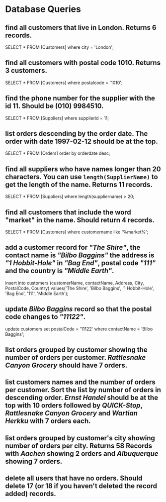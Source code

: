 # Database Queries

## find all customers that live in London. Returns 6 records.

SELECT * FROM [Customers]
where city = 'London';

## find all customers with postal code 1010. Returns 3 customers.

SELECT * FROM [Customers]
where postalcode = '1010';

## find the phone number for the supplier with the id 11. Should be (010) 9984510.

SELECT * FROM [Suppliers]
where supplierid = 11;

## list orders descending by the order date. The order with date 1997-02-12 should be at the top.

SELECT * FROM [Orders]
order by orderdate desc;

## find all suppliers who have names longer than 20 characters. You can use `length(SupplierName)` to get the length of the name. Returns 11 records.

SELECT * FROM [Suppliers]
where length(suppliername) > 20;

## find all customers that include the word "market" in the name. Should return 4 records.

SELECT * FROM [Customers]
where customername like '%market%';

## add a customer record for _"The Shire"_, the contact name is _"Bilbo Baggins"_ the address is _"1 Hobbit-Hole"_ in _"Bag End"_, postal code _"111"_ and the country is _"Middle Earth"_.

insert into customers (customerName, contactName, Address, City, PostalCode, Country) 
values('The Shire', 'Bilbo Baggins', '1 Hobbit-Hole', 'Bag End', '111', 'Middle Earth');

## update _Bilbo Baggins_ record so that the postal code changes to _"11122"_.

update customers 
set postalCode = '11122'
where contactName = 'Bilbo Baggins';

## list orders grouped by customer showing the number of orders per customer. _Rattlesnake Canyon Grocery_ should have 7 orders.

## list customers names and the number of orders per customer. Sort the list by number of orders in descending order. _Ernst Handel_ should be at the top with 10 orders followed by _QUICK-Stop_, _Rattlesnake Canyon Grocery_ and _Wartian Herkku_ with 7 orders each.

## list orders grouped by customer's city showing number of orders per city. Returns 58 Records with _Aachen_ showing 2 orders and _Albuquerque_ showing 7 orders.

## delete all users that have no orders. Should delete 17 (or 18 if you haven't deleted the record added) records.
